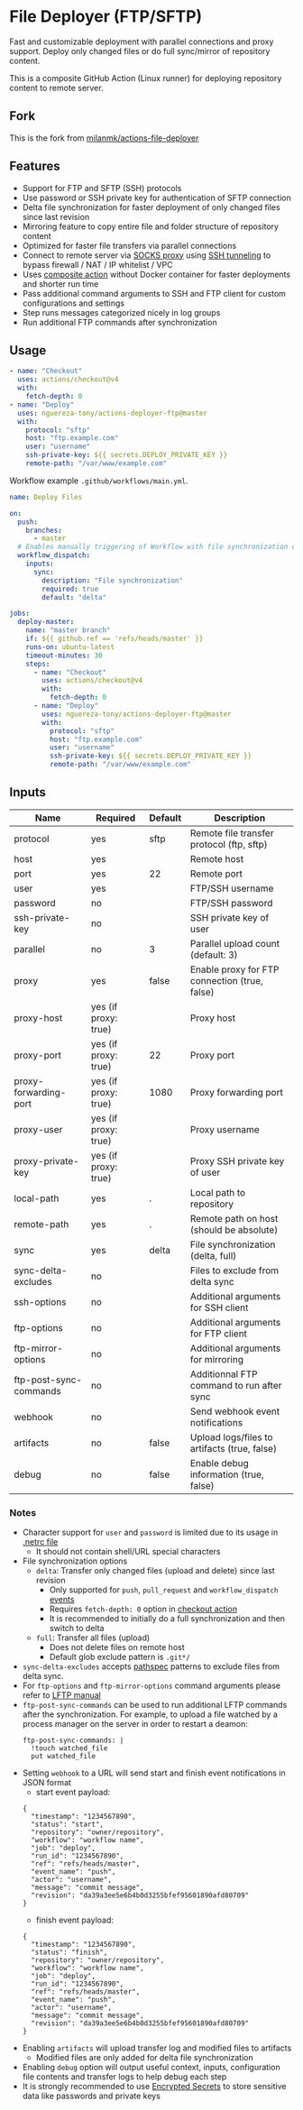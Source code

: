 # File Deployer (FTP/SFTP)

Fast and customizable deployment with parallel connections and proxy support. Deploy only changed files or do full sync/mirror of repository content.

This is a composite GitHub Action (Linux runner) for deploying repository content to remote server.

## Fork
This is the fork from [milanmk/actions-file-deployer](https://github.com/milanmk/actions-file-deployer)

## Features
- Support for FTP and SFTP (SSH) protocols
- Use password or SSH private key for authentication of SFTP connection
- Delta file synchronization for faster deployment of only changed files since last revision
- Mirroring feature to copy entire file and folder structure of repository content
- Optimized for faster file transfers via parallel connections
- Connect to remote server via [SOCKS proxy](https://en.wikipedia.org/wiki/SOCKS) using [SSH tunneling](https://www.ssh.com/academy/ssh/tunneling) to bypass firewall / NAT / IP whitelist / VPC
- Uses [composite action](https://docs.github.com/en/actions/creating-actions/about-actions#types-of-actions) without Docker container for faster deployments and shorter run time
- Pass additional command arguments to SSH and FTP client for custom configurations and settings
- Step runs messages categorized nicely in log groups
- Run additional FTP commands after synchronization


## Usage

```yml
- name: "Checkout"
  uses: actions/checkout@v4
  with:
    fetch-depth: 0
- name: "Deploy"
  uses: nguereza-tony/actions-deployer-ftp@master
  with:
    protocol: "sftp"
    host: "ftp.example.com"
    user: "username"
    ssh-private-key: ${{ secrets.DEPLOY_PRIVATE_KEY }}
    remote-path: "/var/www/example.com"
```

Workflow example `.github/workflows/main.yml`.

```yml
name: Deploy Files

on:
  push:
    branches:
      - master
  # Enables manually triggering of Workflow with file synchronization option
  workflow_dispatch:
    inputs:
      sync:
        description: "File synchronization"
        required: true
        default: "delta"

jobs:
  deploy-master:
    name: "master branch"
    if: ${{ github.ref == 'refs/heads/master' }}
    runs-on: ubuntu-latest
    timeout-minutes: 30
    steps:
      - name: "Checkout"
        uses: actions/checkout@v4
        with:
          fetch-depth: 0
      - name: "Deploy"
        uses: nguereza-tony/actions-deployer-ftp@master
        with:
          protocol: "sftp"
          host: "ftp.example.com"
          user: "username"
          ssh-private-key: ${{ secrets.DEPLOY_PRIVATE_KEY }}
          remote-path: "/var/www/example.com"
```

## Inputs

| Name                   | Required             | Default | Description                                   |
|------------------------|----------------------|---------|-----------------------------------------------|
| protocol        | yes                  | sftp    | Remote file transfer protocol (ftp, sftp)     |
| host                   | yes                  |         | Remote host                                   |
| port                   | yes                  | 22      | Remote port                                   |
| user                   | yes                  |         | FTP/SSH username                              |
| password               | no                   |         | FTP/SSH password                              |
| ssh-private-key        | no                   |         | SSH private key of user                       |
| parallel               | no                   | 3       | Parallel upload count (default: 3)             |
| proxy                  | yes                  | false   | Enable proxy for FTP connection (true, false) |
| proxy-host             | yes (if proxy: true) |         | Proxy host                                    |
| proxy-port             | yes (if proxy: true) | 22      | Proxy port                                    |
| proxy-forwarding-port  | yes (if proxy: true) | 1080    | Proxy forwarding port                         |
| proxy-user             | yes (if proxy: true) |         | Proxy username                                |
| proxy-private-key      | yes (if proxy: true) |         | Proxy SSH private key of user                 |
| local-path             | yes                  | .       | Local path to repository                      |
| remote-path            | yes                  | .       | Remote path on host (should be absolute)      |
| sync                   | yes                  | delta   | File synchronization (delta, full)            |
| sync-delta-excludes    | no                   |         | Files to exclude from delta sync              |
| ssh-options            | no                   |         | Additional arguments for SSH client           |
| ftp-options            | no                   |         | Additional arguments for FTP client           |
| ftp-mirror-options     | no                   |         | Additional arguments for mirroring            |
| ftp-post-sync-commands | no                   |         | Additionnal FTP command to run after sync     |
| webhook                | no                   |         | Send webhook event notifications              |
| artifacts              | no                   | false   | Upload logs/files to artifacts (true, false)  |
| debug                  | no                   | false   | Enable debug information (true, false)        |

### Notes

- Character support for `user` and `password` is limited due to its usage in [.netrc file](https://www.gnu.org/software/inetutils/manual/html_node/The-_002enetrc-file.html)
  - It should not contain shell/URL special characters
- File synchronization options
  - `delta`: Transfer only changed files (upload and delete) since last revision
    - Only supported for `push`, `pull_request` and `workflow_dispatch` [events](https://docs.github.com/en/actions/reference/events-that-trigger-workflows)
    - Requires `fetch-depth: 0` option in [checkout action](https://github.com/actions/checkout)
    - It is recommended to initially do a full synchronization and then switch to delta
  - `full`: Transfer all files (upload)
    - Does not delete files on remote host
    - Default glob exclude pattern is `.git*/`
- `sync-delta-excludes` accepts [pathspec](https://git-scm.com/docs/gitglossary#Documentation/gitglossary.txt-aiddefpathspecapathspec) patterns to exclude files from delta sync.
- For `ftp-options` and `ftp-mirror-options` command arguments please refer to [LFTP manual](https://lftp.yar.ru/lftp-man.html)
- `ftp-post-sync-commands` can be used to run additional LFTP commands after the synchronization. For example, to upload a file watched by a process manager on the server in order to restart a deamon:
    ```
    ftp-post-sync-commands: |
      !touch watched_file
      put watched_file
    ```
- Setting `webhook` to a URL will send start and finish event notifications in JSON format
  - start event payload:
  ```
  {
    "timestamp": "1234567890",
    "status": "start",
    "repository": "owner/repository",
    "workflow": "workflow name",
    "job": "deploy",
    "run_id": "1234567890",
    "ref": "refs/heads/master",
    "event_name": "push",
    "actor": "username",
    "message": "commit message",
    "revision": "da39a3ee5e6b4b0d3255bfef95601890afd80709"
  }
  ```
  - finish event payload:
  ```
  {
    "timestamp": "1234567890",
    "status": "finish",
    "repository": "owner/repository",
    "workflow": "workflow name",
    "job": "deploy",
    "run_id": "1234567890",
    "ref": "refs/heads/master",
    "event_name": "push",
    "actor": "username",
    "message": "commit message",
    "revision": "da39a3ee5e6b4b0d3255bfef95601890afd80709"
  }
  ```
- Enabling `artifacts` will upload transfer log and modified files to artifacts
  - Modified files are only added for delta file synchronization
- Enabling `debug` option will output useful context, inputs, configuration file contents and transfer logs to help debug each step
- It is strongly recommended to use [Encrypted Secrets](https://docs.github.com/en/actions/reference/encrypted-secrets) to store sensitive data like passwords and private keys
